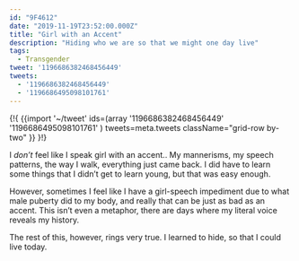 ```yaml
---
id: "9F4612"
date: "2019-11-19T23:52:00.000Z"
title: "Girl with an Accent"
description: "Hiding who we are so that we might one day live"
tags:
  - Transgender
tweet: '1196686382468456449'
tweets:
  - '1196686382468456449'
  - '1196686495098101761'
---
```


{!{
{{import '~/tweet' ids=(array
  '1196686382468456449'
  '1196686495098101761'
) tweets=meta.tweets className="grid-row by-two" }}
}!}

I *don’t* feel like I speak girl with an accent.. My mannerisms, my speech patterns, the way I walk, everything just came back. I did have to learn some things that I didn’t get to learn young, but that was easy enough.

However, sometimes I feel like I have a girl-speech impediment due to what male puberty did to my body, and really that can be just as bad as an accent. This isn’t even a metaphor, there are days where my literal voice reveals my history.

The rest of this, however, rings very true. I learned to hide, so that I could live today.
